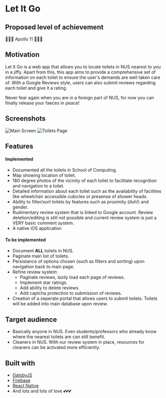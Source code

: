 # Let It Go
## Proposed level of achievement
🚀🚀🚀 Apollo 11 🚀🚀🚀

## Motivation
Let It Go is a web app that allows you to locate toilets in NUS nearest to you in a jiffy. Apart from this, this app aims to provide a comprehensive set of information on each toilet to ensure the user's demands are well taken care of. With a Google Reviews style, users can also submit reviews regarding each toilet and give it a rating.

Never fear again when you are in a foreign part of NUS, for now you can finally release your faeces in peace!

## Screenshots
![Main Screen](https://i.imgur.com/U9En22F.png)
![Toilets Page](https://i.imgur.com/KROzJDB.png)

## Features
#### Implemented
* Documented all the toilets in School of Computing.
* Map showing location of toilet.
* 180 degree photos of the vicinity of each toilet to facilitate recognition and navigation to a toilet.
* Detailed information about each toilet such as the availability of facilities like wheelchair accessible cubicles or presense of shower heads.
* Ability to filter/sort toilets by features such as proximity (duh!) and gender.
* Rudimentary review system that is linked to Google account. Review deletion/editing is still not possible and current review system is just a VERY basic comment system.
* A native iOS application

#### To be implemented
* Document **ALL** toilets in NUS.
* Paginate main list of toilets.
* Persistance of options chosen (such as filters and sorting) upon navigation back to main page.
* Refine review system:
  * Paginate reviews, lazily load each page of reviews.
  * Implement star ratings.
  * Add ability to delete reviews.
  * Add captcha protection to submission of reviews.
* Creation of a seperate portal that allows users to submit toilets. Toilets will be added into main database upon review.

## Target audience
* Basically anyone in NUS. Even students/professors who already know where the nearest toilets are can still benefit.
* Cleaners in NUS. With our review system in place, resources for cleaners can be activated more efficiently.

## Built with
* [GatsbyJS](https://www.gatsbyjs.org/)
* [Firebase](https://firebase.google.com/)
* [React Native](https://facebook.github.io/react-native/)
* And lots and lots of love 💕💕💕
